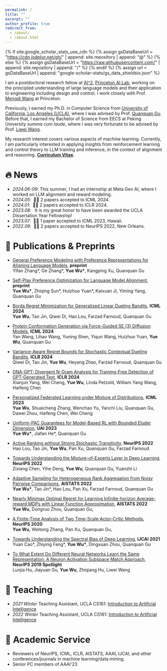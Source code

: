 ```yaml
---
permalink: /
title: ""
excerpt: ""
author_profile: true
redirect_from: 
  - /about/
  - /about.html
---
```

{% if site.google_scholar_stats_use_cdn %}
{% assign gsDataBaseUrl = "https://cdn.jsdelivr.net/gh/" | append: site.repository | append: "@" %}
{% else %}
{% assign gsDataBaseUrl = "https://raw.githubusercontent.com/" | append: site.repository | append: "/" %}
{% endif %}
{% assign url = gsDataBaseUrl | append: "google-scholar-stats/gs_data_shieldsio.json" %}

<span class='anchor' id='about-me'></span>

I am a postdoctoral research fellow at [AI^2](https://invent.ai.princeton.edu/about), [Princeton AI Lab](https://ai.princeton.edu/ai-lab), working on the principled understanding of large language models and their application to engineering including design and control. I work closely with Prof. [Mengdi Wang](https://ece.princeton.edu/people/mengdi-wang) at Princeton.  

Previously, I earned my Ph.D. in Computer Science from [University of California, Los Angeles (UCLA)](https://www.ucla.edu/), where I was advised by Prof. [Quanquan Gu](http://web.cs.ucla.edu/~qgu/index.html). Before that, I earned my Bachelor of Science from EECS at Peking University *summa cum laude*, where I was very fortunate to be advised by Prof. [Liwei Wang](http://www.liweiwang-pku.com).

My research interest covers various aspects of machine learning. Currently, I am particularly interested in applying insights from reinforcement learning and control theory to LLM training and inference, in the context of alignment and reasoning. [**Curriculum Vitae**](https://raw.githubusercontent.com/MeckyWu/MeckyWu.github.io/main/pdf/CV_Yue_Wu.pdf).

# 🔥 News

- *2024.06-09*: This summer, I had an internship at Meta Gen AI, where I worked on LLM alignment and reward modeling. 
- *2024.05*: &nbsp;🎉🎉 2 papers accepted to ICML 2024. 
- *2024.01*: &nbsp;🎉🎉 2 papers accepted to ICLR 2024. 
- *2023.08*: &nbsp; It is my great honor to have been awarded the UCLA Dissertation Year Fellowship! 
- *2023.07*: &nbsp;🎉🎉 1 paper accepted to ICML 2023, Hawaii. 
- *2022.09*: &nbsp;🎉🎉 2 papers accepted to NeurIPS 2022, New Orleans. 

# 📝 Publications & Preprints


- [General Preference Modeling with Preference Representations for Aligning Language Models](https://arxiv.org/abs/2410.02197), **preprint**  
Yifan Zhang\*, Ge Zhang\*, **Yue Wu\***, Kangping Xu, Quanquan Gu

- [Self-Play Preference Optimization for Language Model Alignment](https://arxiv.org/abs/2405.00675), **preprint**  
**Yue Wu\***, Zhiqing Sun\*, Huizhuo Yuan\*, Kaixuan Ji, Yiming Yang, Quanquan Gu

- [Borda Regret Minimization for Generalized Linear Dueling Bandits](https://arxiv.org/pdf/2303.08816), **ICML 2024**  
**Yue Wu**, Tao Jin, Qiwei Di, Hao Lou, Farzad Farnoud, Quanquan Gu

- [Protein Conformation Generation via Force-Guided SE (3) Diffusion Models](https://arxiv.org/pdf/2403.14088), **ICML 2024**  
Yan Wang, Lihao Wang, Yuning Shen, Yiqun Wang, Huizhuo Yuan, **Yue Wu**, Quanquan Gu

- [Variance-Aware Regret Bounds for Stochastic Contextual Dueling Bandits](https://arxiv.org/pdf/2310.00968), **ICLR 2024**  
Qiwei Di, Tao Jin, **Yue Wu**, Heyang Zhao, Farzad Farnoud, Quanquan Gu

- [DNA-GPT: Divergent N-Gram Analysis for Training-Free Detection of GPT-Generated Text](https://arxiv.org/pdf/2305.17359), **ICLR 2024**  
Xianjun Yang, Wei Cheng, **Yue Wu**, Linda Petzold, William Yang Wang, Haifeng Chen

- [Personalized Federated Learning under Mixture of Distributions](https://arxiv.org/pdf/2305.01068), **ICML 2023**  
**Yue Wu**, Shuaicheng Zhang, Wenchao Yu, Yanchi Liu, Quanquan Gu, Dawei Zhou, Haifeng Chen, Wei Cheng

- [Uniform-PAC Guarantees for Model-Based RL with Bounded Eluder Dimension](https://proceedings.mlr.press/v216/wu23b/wu23b.pdf), **UAI 2023**  
**Yue Wu\***, Jiafan He\*, Quanquan Gu

- [Active Ranking without Strong Stochastic Transitivity](https://proceedings.neurips.cc/paper_files/paper/2022/file/020e313d40a7c060ed07a10cef287750-Paper-Conference.pdf),  **NeurIPS 2022**  
Hao Lou, Tao Jin, **Yue Wu**, Pan Xu, Quanquan Gu, Farzad Farnoud 

- [Towards Understanding the Mixture-of-Experts Layer in Deep Learning](https://arxiv.org/pdf/2208.02813), **NeurIPS 2022**  
Zixiang Chen, Yihe Deng, **Yue Wu**, Quanquan Gu, Yuanzhi Li

- [Adaptive Sampling for Heterogeneous Rank Aggregation from Noisy Pairwise Comparisons](https://proceedings.mlr.press/v151/wu22f/wu22f.pdf), **AISTATS 2022**  
**Yue Wu\***, Tao Jin\*, Hao Lou, Pan Xu, Farzad Farnoud, Quanquan Gu

- [Nearly Minimax Optimal Regret for Learning Infinite-horizon Average-reward MDPs with Linear Function Approximation](https://proceedings.mlr.press/v151/wu22a/wu22a.pdf), **AISTATS 2022**  
**Yue Wu**, Dongruo Zhou, Quanquan Gu, 

- [A Finite-Time Analysis of Two Time-Scale Actor-Critic Methods](https://proceedings.neurips.cc/paper/2020/file/cc9b3c69b56df284846bf2432f1cba90-Paper.pdf),  **NeurIPS 2020**  
**Yue Wu**, Weitong Zhang, Pan Xu, Quanquan Gu, 

- [Towards Understanding the Spectral Bias of Deep Learning](https://arxiv.org/pdf/1912.01198), **IJCAI 2021**  
Yuan Cao\*, Zhiying Fang\*, **Yue Wu\***, Dingxuan Zhou, Quanquan Gu

- [To What Extent Do Different Neural Networks Learn the Same Representation: A Neuron Activation Subspace Match Approach](https://proceedings.neurips.cc/paper/2018/file/5fc34ed307aac159a30d81181c99847e-Paper.pdf), **NeurIPS 2019 Spotlight**  
Lunjia Hu, Jiayuan Gu, **Yue Wu**, Zhiqiang Hu, Liwei Wang

# 📖 Teaching
- *2021 Winter* Teaching Assistant, UCLA CS161: [Introduction to Artificial Intelligence](https://uclaml.github.io/CS161-Winter2021/)
- *2022 Winter* Teaching Assistant, UCLA CS161: [Introduction to Artificial Intelligence](https://uclaml.github.io/CS161-Winter2022/)

# 💬 Academic Service
- Reviewers of NeurIPS, ICML, ICLR, AISTATS, AAAI, IJCAI, and other conferences/journals in machine learning/data mining.
- Senior PC members of AAAI'23

